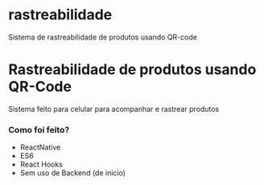# rastreabilidade
Sistema de rastreabilidade de produtos usando QR-code

# Rastreabilidade de produtos usando QR-Code #

Sistema feito para celular para acompanhar e rastrear produtos

### Como foi feito? ###

* ReactNative
* ES6
* React Hooks
* Sem uso de Backend (de inicio)
